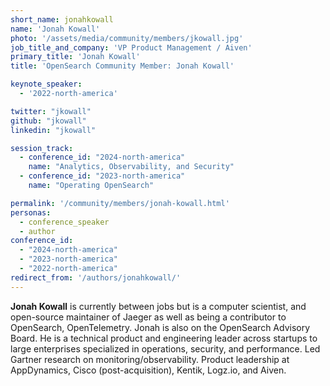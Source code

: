 ```yaml
---
short_name: jonahkowall
name: 'Jonah Kowall'
photo: '/assets/media/community/members/jkowall.jpg'
job_title_and_company: 'VP Product Management / Aiven'
primary_title: 'Jonah Kowall'
title: 'OpenSearch Community Member: Jonah Kowall'

keynote_speaker:
  - '2022-north-america'

twitter: "jkowall"
github: "jkowall"
linkedin: "jkowall"

session_track: 
  - conference_id: "2024-north-america"
    name: "Analytics, Observability, and Security"
  - conference_id: "2023-north-america"
    name: "Operating OpenSearch"

permalink: '/community/members/jonah-kowall.html'
personas:
  - conference_speaker
  - author
conference_id:
  - "2024-north-america"
  - "2023-north-america"
  - "2022-north-america"
redirect_from: '/authors/jonahkowall/'
---
```


**Jonah Kowall** is currently between jobs but is a computer scientist, and open-source maintainer of Jaeger as well as being a contributor to OpenSearch, OpenTelemetry. Jonah is also on the OpenSearch Advisory Board. He is a technical product and engineering leader across startups to large enterprises specialized in operations, security, and performance. Led Gartner research on monitoring/observability. Product leadership at AppDynamics, Cisco (post-acquisition), Kentik, Logz.io, and Aiven.
